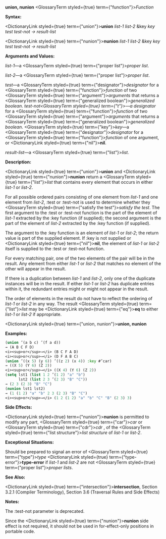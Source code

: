 **union, nunion** <GlossaryTerm styled={true} term={"function"}><i>Function</i></GlossaryTerm> 



**Syntax:** 



<DictionaryLink styled={true} term={"union"}><b>union</b></DictionaryLink> *list-1 list-2* &amp;key *key test test-not → result-list* 



<DictionaryLink styled={true} term={"nunion"}><b>nunion</b></DictionaryLink> *list-1 list-2* &amp;key *key test test-not → result-list* 



**Arguments and Values:** 



*list-1*—a <GlossaryTerm styled={true} term={"proper list"}><i>proper list</i></GlossaryTerm>. 



*list-2*—a <GlossaryTerm styled={true} term={"proper list"}><i>proper list</i></GlossaryTerm>. 



*test*—a <GlossaryTerm styled={true} term={"designator"}><i>designator</i></GlossaryTerm> for a <GlossaryTerm styled={true} term={"function"}><i>function</i></GlossaryTerm> of two <GlossaryTerm styled={true} term={"argument"}><i>arguments</i></GlossaryTerm> that returns a <GlossaryTerm styled={true} term={"generalized boolean"}><i>generalized boolean</i></GlossaryTerm>. *test-not<GlossaryTerm styled={true} term={"t"}><i>—a </i></GlossaryTerm>designator* for a <GlossaryTerm styled={true} term={"function"}><i>function</i></GlossaryTerm> of two <GlossaryTerm styled={true} term={"argument"}><i>arguments</i></GlossaryTerm> that returns a <GlossaryTerm styled={true} term={"generalized boolean"}><i>generalized boolean</i></GlossaryTerm>. <GlossaryTerm styled={true} term={"key"}><i>key</i></GlossaryTerm>—a <GlossaryTerm styled={true} term={"designator"}><i>designator</i></GlossaryTerm> for a <GlossaryTerm styled={true} term={"function"}><i>function</i></GlossaryTerm> of one argument, or <DictionaryLink styled={true} term={"nil"}><b>nil</b></DictionaryLink>. 



*result-list*—a <GlossaryTerm styled={true} term={"list"}><i>list</i></GlossaryTerm>. 



**Description:** 



<DictionaryLink styled={true} term={"union"}><b>union</b></DictionaryLink> and <DictionaryLink styled={true} term={"nunion"}><b>nunion</b></DictionaryLink> return a <GlossaryTerm styled={true} term={"list"}><i>list</i></GlossaryTerm> that contains every element that occurs in either *list-1* or *list-2*. 



For all possible ordered pairs consisting of one element from *list-1* and one element from *list-2*, :test or :test-not is used to determine whether they <GlossaryTerm styled={true} term={"satisfy the test"}><i>satisfy the test</i></GlossaryTerm>. The first argument to the :test or :test-not function is the part of the element of *list-1* extracted by the :key function (if supplied); the second argument is the part of the element of *list-2* extracted by the :key function (if supplied). 



The argument to the :key function is an element of *list-1* or *list-2*; the return value is part of the supplied element. If :key is not supplied or <DictionaryLink styled={true} term={"nil"}><b>nil</b></DictionaryLink>, the element of *list-1* or *list-2* itself is supplied to the :test or :test-not function. 



For every matching pair, one of the two elements of the pair will be in the result. Any element from either *list-1* or *list-2* that matches no element of the other will appear in the result. 



If there is a duplication between *list-1* and *list-2*, only one of the duplicate instances will be in the result. If either *list-1* or *list-2* has duplicate entries within it, the redundant entries might or might not appear in the result. 



The order of elements in the result do not have to reflect the ordering of *list-1* or *list-2* in any way. The result <GlossaryTerm styled={true} term={"list"}><i>list</i></GlossaryTerm> may be <DictionaryLink styled={true} term={"eq"}><b>eq</b></DictionaryLink> to either *list-1* or *list-2* if appropriate. 







 



 



<DictionaryLink styled={true} term={"union, nunion"}><b>union, nunion</b></DictionaryLink> 



**Examples:**
```lisp
(union ’(a b c) ’(f a d)) 
→ (A B C F D) 
<i><sup>or</sup>→</i> (B C F A D) 
<i><sup>or</sup>→</i> (D F A B C) 
(union ’((x 5) (y 6)) ’((z 2) (x 4)) :key #’car) 
→ ((X 5) (Y 6) (Z 2)) 
<i><sup>or</sup>→</i> ((X 4) (Y 6) (Z 2)) 
(setq lst1 (list 1 2 ’(1 2) "a" "b") 
      lst2 (list 2 3 ’(2 3) "B" "C")) 
→ (2 3 (2 3) "B" "C") 
(nunion lst1 lst2) 
→ (1 (1 2) "a" "b" 2 3 (2 3) "B" "C") 
<i><sup>or</sup>→</i> (1 2 (1 2) "a" "b" "C" "B" (2 3) 3) 
```
**Side Effects:** 



<DictionaryLink styled={true} term={"nunion"}><b>nunion</b></DictionaryLink> is permitted to modify any part, <GlossaryTerm styled={true} term={"car"}><i>car</i></GlossaryTerm> or <GlossaryTerm styled={true} term={"cdr"}><i>cdr</i></GlossaryTerm> , of the <GlossaryTerm styled={true} term={"list structure"}><i>list structure</i></GlossaryTerm> of *list-1* or *list-2*. 



**Exceptional Situations:** 



Should be prepared to signal an error of <GlossaryTerm styled={true} term={"type"}><i>type</i></GlossaryTerm> <DictionaryLink styled={true} term={"type-error"}><b>type-error</b></DictionaryLink> if *list-1* and *list-2* are not <GlossaryTerm styled={true} term={"proper list"}><i>proper lists</i></GlossaryTerm>. 



**See Also:** 



<DictionaryLink styled={true} term={"intersection"}><b>intersection</b></DictionaryLink>, Section 3.2.1 (Compiler Terminology), Section 3.6 (Traversal Rules and Side Effects) 



**Notes:** 



The :test-not parameter is deprecated. 



Since the <DictionaryLink styled={true} term={"nunion"}><b>nunion</b></DictionaryLink> side effect is not required, it should not be used in for-effect-only positions in portable code. 





